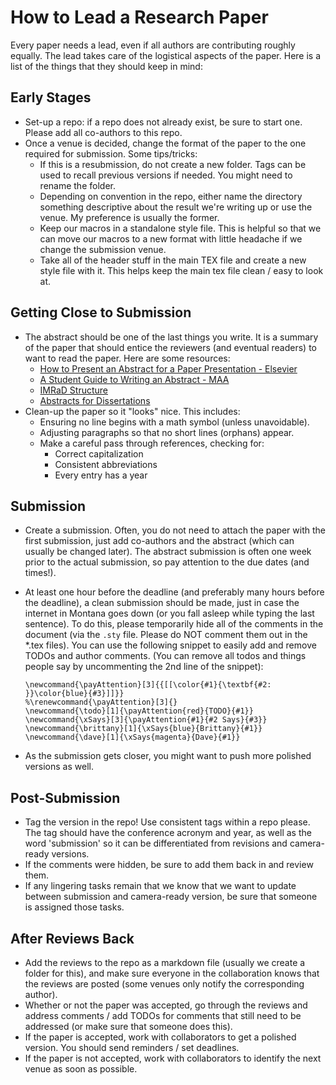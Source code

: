 # How to Lead a Research Paper

Every paper needs a lead, even if all authors are contributing roughly equally.
The lead takes care of the logistical aspects of the paper.  Here is a list of
the things that they should keep in mind:

## Early Stages

- Set-up a repo: if a repo does not already exist, be sure to start one.  Please
  add all co-authors to this repo.
- Once a venue is decided, change the format of the paper to the one required for
  submission. Some tips/tricks:
    * If this is a resubmission, do not create a new folder.  Tags can be used
      to recall previous versions if needed.  You might need to rename the
      folder.
    * Depending on convention in the repo, either name the directory something
      descriptive about the result we're writing up or use the venue.  My
      preference is usually the former.
    * Keep our macros in a standalone style file.  This is helpful so that we
      can move our macros to a new format  with little headache if we change
      the submission venue.
    * Take all of the header stuff in the main TEX file and create a new style
      file with it.  This helps keep the main tex file clean / easy to look at.

## Getting Close to Submission

- The abstract should be one of the last things you write.  It is a summary of
  the paper that should entice the reviewers (and eventual readers) to want to
  read the paper.  Here are some resources:
    * [How to Present an Abstract for a Paper Presentation - Elsevier](https://scientific-publishing.webshop.elsevier.com/publication-recognition/how-present-abstract-paper-presentation/?utm_source=google_ads&utm_medium=paid_search&utm_campaign=usapmax&gclid=CjwKCAjwue6hBhBVEiwA9YTx8JwsTEzpJzbFiLhy0A4pbsCZZZ_k3JoBEM9I5GR-s-Shkhte1o_ShRoCzRYQAvD_BwE&gclsrc=aw.ds)
    * [A Student Guide to Writing an Abstract - MAA](https://mathcomm.org/a-student-guide-to-writing-an-abstract/)
    * [IMRaD Structure](https://www.scribbr.com/dissertation/abstract/)
    * [Abstracts for  Dissertations](https://gradcoach.com/what-is-a-dissertation-abstract/)
- Clean-up the paper so it "looks" nice.  This includes:
    * Ensuring no line begins with a math symbol (unless unavoidable).
    * Adjusting paragraphs so that no short lines (orphans) appear.
    * Make a careful pass through references, checking for:
        + Correct capitalization
        + Consistent abbreviations
        + Every entry has a year

## Submission

- Create a submission.  Often, you do not need to attach the paper with the
  first submission, just add
  co-authors and the abstract (which can usually be changed later).  The
  abstract submission is often one week prior to the actual submission, so pay
  attention to the due dates (and times!).
- At least one hour before the deadline (and preferably many hours before the
  deadline), a clean submission should be made, just in case the internet in
  Montana goes down (or you fall asleep while typing the last sentence).  To do
  this, please temporarily hide all of the comments in the document (via the
  `.sty` file. Please do NOT comment them out in the *.tex files).
  You can use the following snippet to easily add and remove TODOs and author
  comments.  (You can remove all todos and things people say by uncommenting the
  2nd line of the snippet):

    ```
    \newcommand{\payAttention}[3]{{[[\color{#1}{\textbf{#2: }}\color{blue}{#3}]]}}
    %\renewcommand{\payAttention}[3]{}
    \newcommand{\todo}[1]{\payAttention{red}{TODO}{#1}}
    \newcommand{\xSays}[3]{\payAttention{#1}{#2 Says}{#3}}
    \newcommand{\brittany}[1]{\xSays{blue}{Brittany}{#1}}
    \newcommand{\dave}[1]{\xSays{magenta}{Dave}{#1}}
    ```

- As the submission gets closer, you might want to push more polished versions
  as well.

## Post-Submission

- Tag the version in the repo!  Use consistent tags within a repo please.  The
  tag should have the conference acronym and year, as well as the word
  'submission' so it can be differentiated from revisions and camera-ready
  versions.
- If the comments were hidden, be sure to add them back in and review them.
- If any lingering tasks remain that we know that we want to update between
  submission and camera-ready version, be sure that someone is assigned those
  tasks.

## After Reviews Back

- Add the reviews to the repo as a markdown file (usually we create a folder for
  this), and make sure everyone in the collaboration knows that the reviews are
  posted (some venues only notify the corresponding author).
- Whether or not the paper was accepted, go through the reviews and address
  comments / add TODOs for comments that still need to be addressed (or make
  sure that someone does this).
- If the paper is accepted, work with collaborators to get a polished version. You
  should send reminders / set deadlines.
- If the paper is not accepted, work with collaborators to identify the next
  venue as soon as possible.
